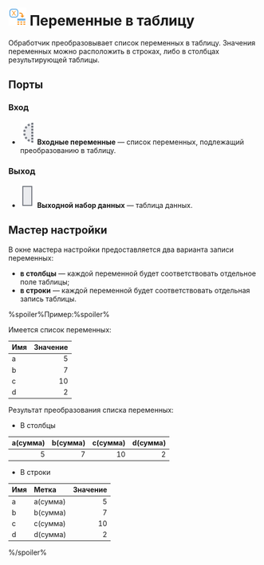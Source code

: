 # ![Переменные в таблицу](../../images/icons/components/variablestodata_default.svg) Переменные в таблицу

Обработчик преобразовывает список переменных в таблицу. Значения переменных можно расположить в строках, либо в столбцах результирующей таблицы.

## Порты

### Вход

* ![Входные переменные](../../images/icons/app/node/ports/inputs-optional/variable_inactive.svg) **Входные переменные** — список переменных, подлежащий преобразованию в таблицу.

### Выход

* ![Выходной набор данных](../../images/icons/app/node/ports/outputs/table_inactive.svg) **Выходной набор данных** — таблица данных.

## Мастер настройки

В окне мастера настройки предоставляется два варианта записи переменных:

* **в столбцы** — каждой переменной будет соответствовать отдельное поле таблицы;
* **в строки** — каждой переменной будет соответствовать отдельная запись таблицы.

%spoiler%Пример:%spoiler%

Имеется список переменных:

| Имя | Значение |
| :-- | --: |
| a | 5 |
| b | 7 |
| c | 10 |
| d | 2 |

Результат преобразования списка переменных:

* В столбцы

| a(сумма) | b(сумма) | c(сумма) | d(сумма) |
| ---: | ---: | ---: | ---: |
| 5 | 7 | 10 | 2 |

* В строки

| Имя | Метка | Значение |
| :-- | :-- | --: |
| a | a(сумма) | 5 |
| b | b(сумма) | 7 |
| c | c(сумма) | 10 |
| d | d(сумма) | 2 |

%/spoiler%